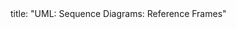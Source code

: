 <frontmatter>
title: "UML: Sequence Diagrams: Reference Frames"
</frontmatter>

<include src="unit-inPage-asFlat.md" boilerplate />